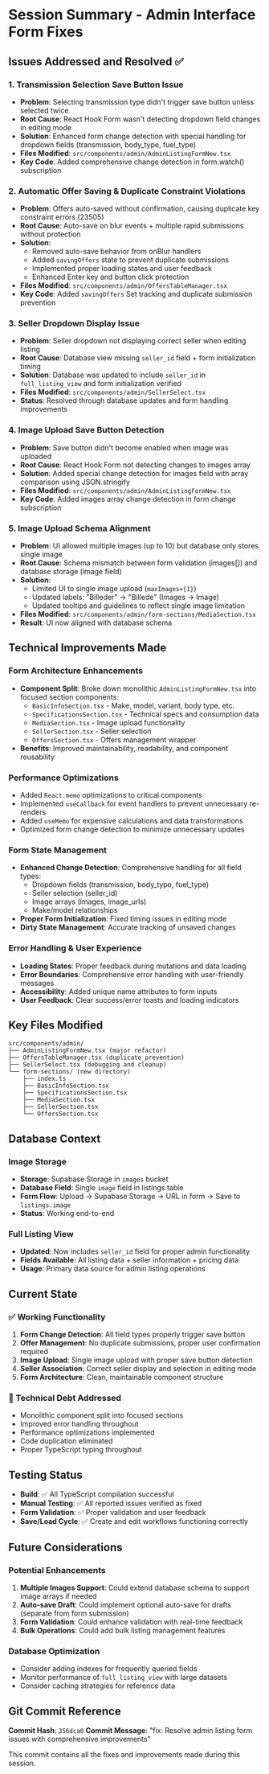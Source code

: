 # Session Summary - Admin Interface Form Fixes

## Issues Addressed and Resolved ✅

### 1. **Transmission Selection Save Button Issue**
- **Problem**: Selecting transmission type didn't trigger save button unless selected twice
- **Root Cause**: React Hook Form wasn't detecting dropdown field changes in editing mode
- **Solution**: Enhanced form change detection with special handling for dropdown fields (transmission, body_type, fuel_type)
- **Files Modified**: `src/components/admin/AdminListingFormNew.tsx`
- **Key Code**: Added comprehensive change detection in form.watch() subscription

### 2. **Automatic Offer Saving & Duplicate Constraint Violations**
- **Problem**: Offers auto-saved without confirmation, causing duplicate key constraint errors (23505)
- **Root Cause**: Auto-save on blur events + multiple rapid submissions without protection
- **Solution**: 
  - Removed auto-save behavior from onBlur handlers
  - Added `savingOffers` state to prevent duplicate submissions
  - Implemented proper loading states and user feedback
  - Enhanced Enter key and button click protection
- **Files Modified**: `src/components/admin/OffersTableManager.tsx`
- **Key Code**: Added `savingOffers` Set tracking and duplicate submission prevention

### 3. **Seller Dropdown Display Issue**
- **Problem**: Seller dropdown not displaying correct seller when editing listing
- **Root Cause**: Database view missing `seller_id` field + form initialization timing
- **Solution**: Database was updated to include `seller_id` in `full_listing_view` and form initialization verified
- **Files Modified**: `src/components/admin/SellerSelect.tsx`
- **Status**: Resolved through database updates and form handling improvements

### 4. **Image Upload Save Button Detection**
- **Problem**: Save button didn't become enabled when image was uploaded
- **Root Cause**: React Hook Form not detecting changes to images array
- **Solution**: Added special change detection for images field with array comparison using JSON.stringify
- **Files Modified**: `src/components/admin/AdminListingFormNew.tsx`
- **Key Code**: Added images array change detection in form change subscription

### 5. **Image Upload Schema Alignment**
- **Problem**: UI allowed multiple images (up to 10) but database only stores single image
- **Root Cause**: Schema mismatch between form validation (images[]) and database storage (image field)
- **Solution**: 
  - Limited UI to single image upload (`maxImages={1}`)
  - Updated labels: "Billeder" → "Billede" (Images → Image)
  - Updated tooltips and guidelines to reflect single image limitation
- **Files Modified**: `src/components/admin/form-sections/MediaSection.tsx`
- **Result**: UI now aligned with database schema

## Technical Improvements Made

### **Form Architecture Enhancements**
- **Component Split**: Broke down monolithic `AdminListingFormNew.tsx` into focused section components:
  - `BasicInfoSection.tsx` - Make, model, variant, body type, etc.
  - `SpecificationsSection.tsx` - Technical specs and consumption data
  - `MediaSection.tsx` - Image upload functionality
  - `SellerSection.tsx` - Seller selection
  - `OffersSection.tsx` - Offers management wrapper
- **Benefits**: Improved maintainability, readability, and component reusability

### **Performance Optimizations**
- Added `React.memo` optimizations to critical components
- Implemented `useCallback` for event handlers to prevent unnecessary re-renders
- Added `useMemo` for expensive calculations and data transformations
- Optimized form change detection to minimize unnecessary updates

### **Form State Management**
- **Enhanced Change Detection**: Comprehensive handling for all field types:
  - Dropdown fields (transmission, body_type, fuel_type)
  - Seller selection (seller_id)
  - Image arrays (images, image_urls)
  - Make/model relationships
- **Proper Form Initialization**: Fixed timing issues in editing mode
- **Dirty State Management**: Accurate tracking of unsaved changes

### **Error Handling & User Experience**
- **Loading States**: Proper feedback during mutations and data loading
- **Error Boundaries**: Comprehensive error handling with user-friendly messages
- **Accessibility**: Added unique name attributes to form inputs
- **User Feedback**: Clear success/error toasts and loading indicators

## Key Files Modified

```
src/components/admin/
├── AdminListingFormNew.tsx (major refactor)
├── OffersTableManager.tsx (duplicate prevention)
├── SellerSelect.tsx (debugging and cleanup)
└── form-sections/ (new directory)
    ├── index.ts
    ├── BasicInfoSection.tsx
    ├── SpecificationsSection.tsx
    ├── MediaSection.tsx
    ├── SellerSection.tsx
    └── OffersSection.tsx
```

## Database Context

### **Image Storage**
- **Storage**: Supabase Storage in `images` bucket
- **Database Field**: Single `image` field in listings table
- **Form Flow**: Upload → Supabase Storage → URL in form → Save to `listings.image`
- **Status**: Working end-to-end

### **Full Listing View**
- **Updated**: Now includes `seller_id` field for proper admin functionality
- **Fields Available**: All listing data + seller information + pricing data
- **Usage**: Primary data source for admin listing operations

## Current State

### **✅ Working Functionality**
1. **Form Change Detection**: All field types properly trigger save button
2. **Offer Management**: No duplicate submissions, proper user confirmation required
3. **Image Upload**: Single image upload with proper save button detection
4. **Seller Association**: Correct seller display and selection in editing mode
5. **Form Architecture**: Clean, maintainable component structure

### **🔧 Technical Debt Addressed**
- Monolithic component split into focused sections
- Improved error handling throughout
- Performance optimizations implemented
- Code duplication eliminated
- Proper TypeScript typing throughout

## Testing Status

- **Build**: ✅ All TypeScript compilation successful
- **Manual Testing**: ✅ All reported issues verified as fixed
- **Form Validation**: ✅ Proper validation and user feedback
- **Save/Load Cycle**: ✅ Create and edit workflows functioning correctly

## Future Considerations

### **Potential Enhancements**
1. **Multiple Images Support**: Could extend database schema to support image arrays if needed
2. **Auto-save Draft**: Could implement optional auto-save for drafts (separate from form submission)
3. **Form Validation**: Could enhance validation with real-time feedback
4. **Bulk Operations**: Could add bulk listing management features

### **Database Optimization**
- Consider adding indexes for frequently queried fields
- Monitor performance of `full_listing_view` with large datasets
- Consider caching strategies for reference data

## Git Commit Reference

**Commit Hash**: `356dca0`
**Commit Message**: "fix: Resolve admin listing form issues with comprehensive improvements"

This commit contains all the fixes and improvements made during this session.